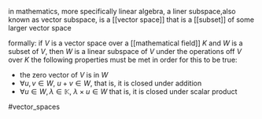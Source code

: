 in mathematics, more specifically linear algebra, a liner subspace,also known as vector subspace, is a [[vector space]] that is a [[subset]] of some larger vector space 

formally:
if $V$ is a vector space over a [[mathematical field]] $K$ and $W$ is a subset of $V$, then $W$ is a linear subspace of $V$ under the operations off $V$ over $K$
the following properties must be met in order for this to be true:
- the zero vector of $V$ is in $W$
- $\forall u,v \in W$, $u+v\in W$, that is, it is closed under addition
- $\forall u\in W, \lambda \in \mathbb{K}$, $\lambda \times u\in W$ that is, it is closed under scalar product

#vector_spaces 